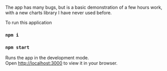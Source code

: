 The app has many bugs, but is a basic demonstration of a few hours work, with a new charts library I have never used before.

To run this application

### `npm i`

### `npm start`

Runs the app in the development mode.\
Open [http://localhost:3000](http://localhost:3000) to view it in your browser.
